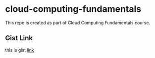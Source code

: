 # cloud-computing-fundamentals
This repo is created as part of Cloud Computing Fundamentals course. 
## Gist Link
this is gist [link](https://gist.github.com/sfarrukhm/60060512a0bb652c01066cd7e75bc6a8)
